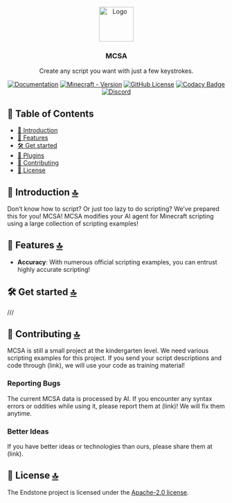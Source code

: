 
<!-- PROJECT LOGO -->
<br />
<div align="center">
  <a href="https://github.com/SKYRPG8957/Minecraft-bedrock-scripting-AI/">
    <img src="https://static.wikia.nocookie.net/minecraft_gamepedia/images/4/43/End_Stone_JE3_BE2.png" alt="Logo" width="80" height="80">
  </a>

<h3 align="center">MCSA</h3>

<p align="center">
  Create any script you want with just a few keystrokes.
</p>

[![Documentation](https://github.com/EndstoneMC/endstone/actions/workflows/docs.yml/badge.svg)](https://skyrpg8957.github.io/Minecraft-bedrock-scripting-AI/)
[![Minecraft - Version](https://img.shields.io/badge/minecraft-Bedrock-black)](https://feedback.minecraft.net/hc/en-us/sections/360001186971-Release-Changelogs)
[![GitHub License](https://img.shields.io/github/license/endstonemc/endstone)](LICENSE)
[![Codacy Badge](https://img.shields.io/codacy/grade/8877402fc70b40f5a8c4b325d890e3f7?logo=codacy)](https://app.codacy.com/gh/EndstoneMC/endstone/dashboard)
[![Discord](https://img.shields.io/discord/1403718022564151428?logo=discord&logoColor=white&color=5865F2)](https://discord.gg/xxgPuc2XN9)

</div>

## 📄 Table of Contents

- [📖 Introduction](#-introduction-)
- [🎯 Features](#-features-)
- [🛠️ Get started](#%EF%B8%8F-get-started-)
- [🌟 Plugins](#-plugins-)
- [🙌 Contributing](#-contributing-)
- [🎫 License](#-license-)

## 📖 Introduction [🔝](#-table-of-contents)

Don’t know how to script? Or just too lazy to do scripting? We’ve prepared this for you! MCSA!
MCSA modifies your AI agent for Minecraft scripting using a large collection of scripting examples!

## 🎯 Features [🔝](#-table-of-contents)

- **Accuracy**: With numerous official scripting examples, you can entrust highly accurate scripting!

## 🛠️ Get started [🔝](#-table-of-contents)

///


## 🙌 Contributing [🔝](#-table-of-contents)

MCSA is still a small project at the kindergarten level. We need various scripting examples for this project. If you send your script descriptions and code through (link), we will use your code as training material!

### Reporting Bugs

The current MCSA data is processed by AI. If you encounter any syntax errors or oddities while using it, please report them at (link)! We will fix them anytime.

### Better Ideas

If you have better ideas or technologies than ours, please share them at (link).

## 🎫 License [🔝](#-table-of-contents)

The Endstone project is licensed under the [Apache-2.0 license](LICENSE).
